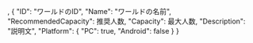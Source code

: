 ,
				{
					"ID": "ワールドのID",
					"Name": "ワールドの名前",
					"RecommendedCapacity": 推奨人数,
					"Capacity": 最大人数,
					"Description": "説明文",
					"Platform": {
						"PC": true,
						"Android": false
					}
				}
